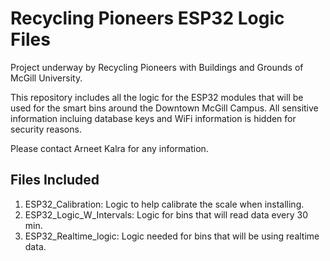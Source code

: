 # Recycling Pioneers ESP32 Logic Files

Project underway by Recycling Pioneers with Buildings and Grounds of McGill University. 

This repository includes all the logic for the ESP32 modules that will be used for the smart bins around the Downtown McGill Campus. All sensitive information incluing database keys
and WiFi information is hidden for security reasons.

Please contact Arneet Kalra for any information. 

## Files Included

1) ESP32_Calibration: Logic to help calibrate the scale when installing.
2) ESP32_Logic_W_Intervals: Logic for bins that will read data every 30 min. 
3) ESP32_Realtime_logic: Logic needed for bins that will be using realtime data.
